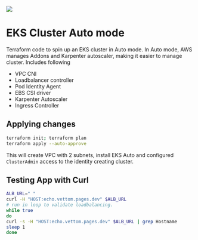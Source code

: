 [<img src="https://vettom-images.s3.eu-west-1.amazonaws.com/logo/vettom-banner.jpg">](https://vettom.pages.dev/)

# EKS Cluster Auto mode

Terraform code to spin up an EKS cluster in Auto mode. In Auto mode, AWS manages Addons and Karpenter autoscaler, making it easier to manage cluster. Includes following

- VPC CNI
- Loadbalancer controller
- Pod Identity Agent
- EBS CSI driver
- Karpenter Autoscaler
- Ingress Controller

## Applying changes
```bash
terraform init; terraform plan
terraform apply --auto-approve
```
This will create VPC with 2 subnets, install EKS Auto and configured `ClusterAdmin` access to the identity creating cluster.

## Testing App with Curl
```bash
ALB_URL=" "
curl -H "HOST:echo.vettom.pages.dev" $ALB_URL
# run in loop to validate loadbalancing.
while true
do
curl -s -H "HOST:echo.vettom.pages.dev" $ALB_URL | grep Hostname
sleep 1
done
```